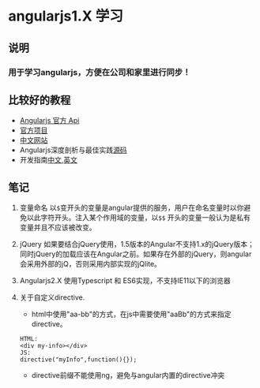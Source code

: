 # angularjs1.X 学习

## 说明
### 用于学习angularjs，方便在公司和家里进行同步！

## 比较好的教程
- [Angularjs 官方 Api](https://docs.angularjs.org/api/ng)
- [官方项目](https://docs.angularjs.org/tutorial)
- [中文网站](http://www.angularjs.cn/T006)
- Angularjs深度剖析与最佳实践[源码](https://github.com/ng-nice/code-book-forum)
- 开发指南[中文](http://docs.ngnice.com/guide),[英文](https://docs.angularjs.org/guide)

##  笔记
1. 变量命名
以`$`变开头的变量是angular提供的服务，用户在命名变量时以你避免以此字符开头。注入某个作用域的变量，以`$$` 开头的变量一般认为是私有变量并且不应该被改变。

3. jQuery
如果要结合jQuery使用，1.5版本的Angular不支持1.x的jQuery版本；同时jQuery的加载应该在Angular之前。如果存在外部的jQuery，则angular会采用外部的jQ，否则采用内部实现的jQlite。

4. Angularjs2.X 使用Typescript 和 ES6实现，不支持IE11以下的浏览器

5. 关于自定义directive.
    - html中使用"aa-bb"的方式，在js中需要使用"aaBb"的方式来指定directive。
    ```
    HTML:
    <div my-info></div>
    JS:
    directive("myInfo",function(){});
    ```
    - directive前缀不能使用ng，避免与angular内置的directive冲突
